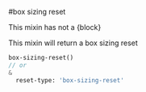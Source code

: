 #box sizing reset

This mixin has not a {block}

This mixin will return a box sizing reset

```sass
box-sizing-reset()
// or
&
  reset-type: 'box-sizing-reset'
```